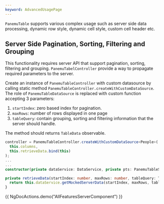 ```yaml
---
keyword: AdvancedUsagePage
---
```


`PanemuTable` supports various complex usage such as server side data processing, dynamic row style, dynamic cell style, custom cell header etc.

## Server Side Pagination, Sorting, Filtering and Grouping

This functionality requires server API that support pagination, sorting, filtering and grouping. `PanemuTabelController` provide a way to propagate required parameters
to the server.

Create an instance of `PanemuTableController` with custom datasource by calling static method `PanemuTableController.createWithCustomDataSource`. The role of `PanemuTableDataSource` is replaced with custom function accepting 3 parameters:
1. `startIndex`: zero based index for pagination.
2. `maxRows`: number of rows displayed in one page
3. `tableQuery`: contain grouping, sorting and filtering information that the server should handle.

The method should returns `TableData` observable.

```typescript
controller = PanemuTableController.createWithCustomDataSource<People>(
  this.columns, 
  this.retrieveData.bind(this)
);
...
...
constructor(private dataService: DataService, private pts: PanemuTableService){}

private retrieveData(startIndex: number, maxRows: number, tableQuery: TableQuery): Observable<TableData<T>> {
  return this.dataService.getMockedServerData(startIndex, maxRows, tableQuery)
}
```

{{ NgDocActions.demo("AllFeaturesServerComponent") }}

